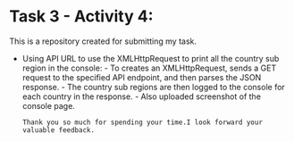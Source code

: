 # Task 3 - Activity 4:

This is a repository created for submitting my task.

- Using API URL to use the XMLHttpRequest to print all the country sub region in the console:
      - To creates an XMLHttpRequest, sends a GET request to the specified API endpoint, and then parses the JSON response. 
      - The country sub regions are then logged to the console for each country in the response.
      - Also uploaded screenshot of the console page. 


      Thank you so much for spending your time.I look forward your valuable feedback.